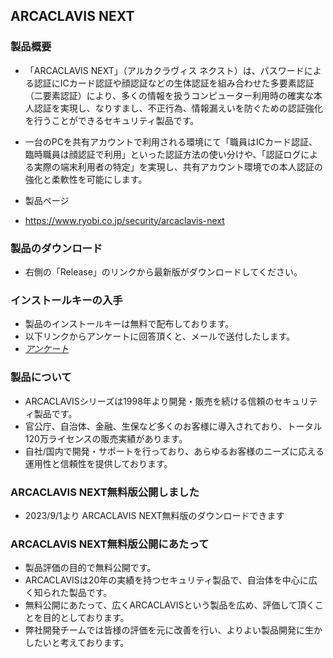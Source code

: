 ## ARCACLAVIS NEXT
### 製品概要
- 「ARCACLAVIS NEXT」（アルカクラヴィス ネクスト）は、パスワードによる認証にICカード認証や顔認証などの生体認証を組み合わせた多要素認証（二要素認証）により、多くの情報を扱うコンピューター利用時の確実な本人認証を実現し、なりすまし、不正行為、情報漏えいを防ぐための認証強化を行うことができるセキュリティ製品です。
- 一台のPCを共有アカウントで利用される環境にて「職員はICカード認証、臨時職員は顔認証で利用」といった認証方法の使い分けや、「認証ログによる実際の端末利用者の特定」を実現し、共有アカウント環境での本人認証の強化と柔軟性を可能にします。

- 製品ページ
- https://www.ryobi.co.jp/security/arcaclavis-next

### 製品のダウンロード
- 右側の「Release」のリンクから最新版がダウンロードしてください。
  
### インストールキーの入手
- 製品のインストールキーは無料で配布しております。
- 以下リンクからアンケートに回答頂くと、メールで送付したします。
- [*アンケート*](https://www.ryobi.co.jp/security/arcaclavis-next)

### 製品について  
- ARCACLAVISシリーズは1998年より開発・販売を続ける信頼のセキュリティ製品です。
- 官公庁、自治体、金融、生保など多くのお客様に導入されており、トータル120万ライセンスの販売実績があります。
- 自社/国内で開発・サポートを行っており、あらゆるお客様のニーズに応える運用性と信頼性を提供しております。

### ARCACLAVIS NEXT無料版公開しました
- 2023/9/1より ARCACLAVIS NEXT無料版のダウンロードできます

### ARCACLAVIS NEXT無料版公開にあたって
- 製品評価の目的で無料公開です。
- ARCACLAVISは20年の実績を持つセキュリティ製品で、自治体を中心に広く知られた製品です。
- 無料公開にあたって、広くARCACLAVISという製品を広め、評価して頂くことを目的としております。
- 弊社開発チームでは皆様の評価を元に改善を行い、よりよい製品開発に生かしたいと考えております。

